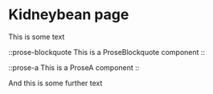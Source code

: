 # Kidneybean page

This is some text

::prose-blockquote
This is a ProseBlockquote component
::

::prose-a
This is a ProseA component
::

And this is some further text
